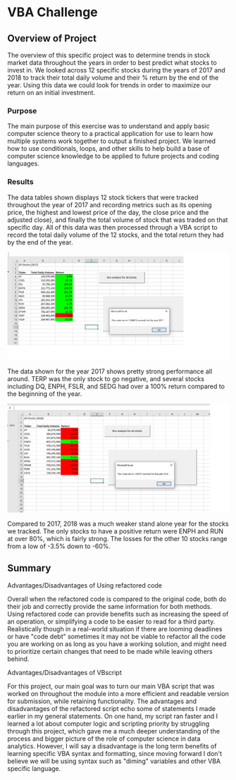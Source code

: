 # VBA Challenge


## Overview of Project

The overview of this specific project was to determine trends in stock market data throughout the years in order to best predict what stocks to invest in. We looked across 12 specific stocks during the years of 2017 and 2018 to track their total daily volume and their % return by the end of the year. Using this data we could look for trends in order to maximize our return on an initial investment.

### Purpose

The main purpose of this exercise was to understand and apply basic computer science theory to a practical application for use to learn how multiple systems work together to output a finished project. We learned how to use conditionals, loops, and other skills to help build a base of computer science knowledge to be applied to future projects and coding languages.

### Results

The data tables shown displays 12 stock tickers that were tracked throughout the year of 2017 and recording metrics such as its opening price, the highest and lowest price of the day, the close price and the adjusted close), and finally the total volume of stock that was traded on that specific day. All of this data was then processed through a VBA script to record the total daily volume of the 12 stocks, and the total return they had by the end of the year. 

![VBA_Challenge_2017](/Resources/VBA_Challenge_2017.png)

The data shown for the year 2017 shows pretty strong performance all around. TERP was the only stock to go negative, and several stocks including DQ, ENPH, FSLR, and SEDG had over a 100% return compared to the beginning of the year.

![VBA_Challenge_2018](/Resources/VBA_Challenge_2018.png)

Compared to 2017, 2018 was a much weaker stand alone year for the stocks we tracked. The only stocks to have a positive return were ENPH and RUN at over 80%, which is fairly strong. The losses for the other 10 stocks range from a low of -3.5% down to -60%.



## Summary

Advantages/Disadvantages of Using refactored code

Overall when the refactored code is compared to the original code, both do their job and correctly provide the same information for both methods. Using refactored code can provide benefits such as increasing the speed of an operation, or simplifying a code to be easier to read for a third party. Realistically though in a real-world situation if there are looming deadlines or have "code debt" sometimes it may not be viable to refactor all the code you are working on as long as you have a working solution, and might need to prioritize certain changes that need to be made while leaving others behind.

Advantages/Disadvantages of VBscript

For this project, our main goal was to turn our main VBA script that was worked on throughout the module into a more efficient and readable version for submission, while retaining functionality. The advantages and disadvantages of the refactored script echo some of statements I made earlier in my general statements. On one hand, my script ran faster and I learned a lot about computer logic and scripting priority by struggling through this project, which gave me a much deeper understanding of the process and bigger picture of the role of computer science in data analytics. However, I will say a disadvantage is the long term benefits of learning specific VBA syntax and formatting, since moving forward I don't believe we will be using syntax such as "diming" variables and other VBA specific language.

